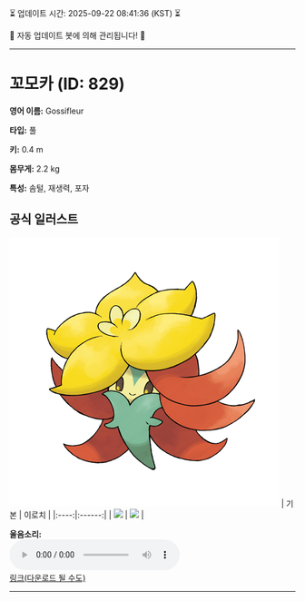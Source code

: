 
⏳ 업데이트 시간: 2025-09-22 08:41:36 (KST) ⏳

🤖 자동 업데이트 봇에 의해 관리됩니다! 🤖

---

# 꼬모카 (ID: 829)
**영어 이름:** Gossifleur

**타입:** 풀

**키:** 0.4 m

**몸무게:** 2.2 kg

**특성:** 솜털, 재생력, 포자

## 공식 일러스트
![](https://raw.githubusercontent.com/PokeAPI/sprites/master/sprites/pokemon/other/official-artwork/829.png)
| 기본 | 이로치 |
|:----:|:------:|
| <img src="http://play.pokemonshowdown.com/sprites/ani/gossifleur.gif" width="200"> | <img src="http://play.pokemonshowdown.com/sprites/ani-shiny/gossifleur.gif" width="200"> |

**울음소리:**<br><audio controls src="https://raw.githubusercontent.com/PokeAPI/cries/main/cries/pokemon/latest/829.ogg"></audio><br> [링크(다운로드 될 수도)](https://raw.githubusercontent.com/PokeAPI/cries/main/cries/pokemon/latest/829.ogg)


---
